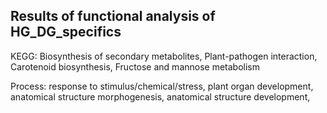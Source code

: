 ## Results of functional analysis of HG_DG_specifics

KEGG: Biosynthesis of secondary metabolites, 	Plant-pathogen interaction, Carotenoid biosynthesis, 	Fructose and mannose metabolism

Process: response to stimulus/chemical/stress, plant organ development, anatomical structure morphogenesis, anatomical structure development,
